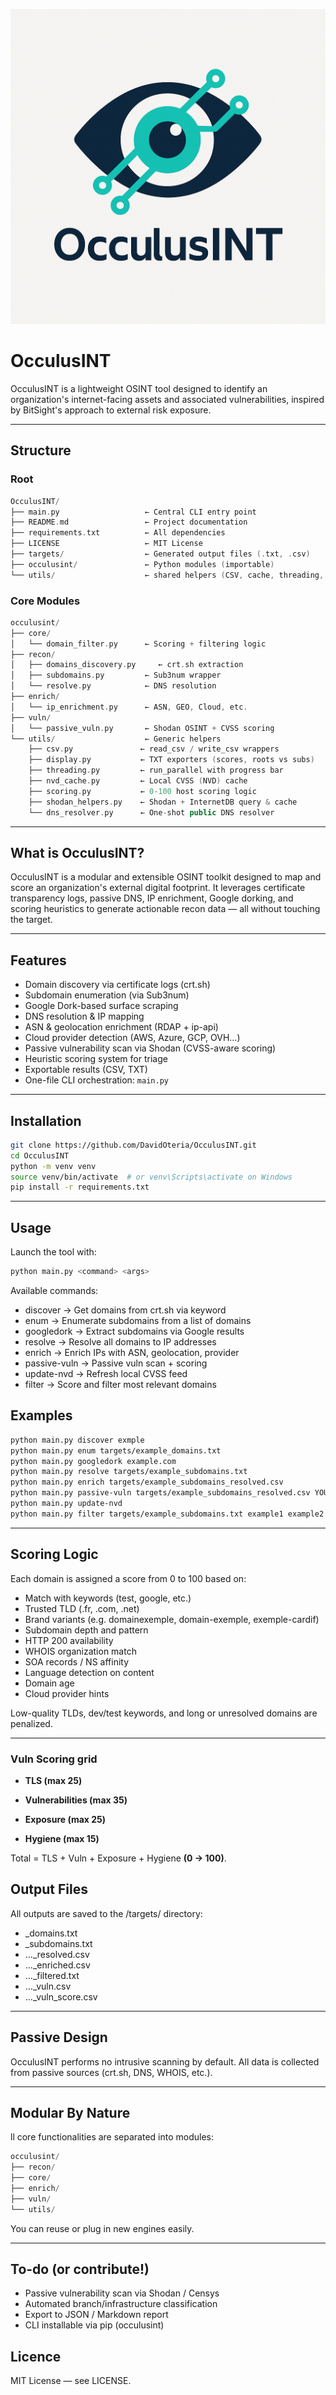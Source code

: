 ![Alt text](assets/logo_mission.png)

# OcculusINT
OcculusINT is a lightweight OSINT tool designed to identify an organization's internet-facing assets and associated vulnerabilities, inspired by BitSight's approach to external risk exposure.

---

## Structure

### Root 
```cpp
OcculusINT/
├── main.py                   ← Central CLI entry point
├── README.md                 ← Project documentation
├── requirements.txt          ← All dependencies
├── LICENSE                   ← MIT License
├── targets/                  ← Generated output files (.txt, .csv)
├── occulusint/               ← Python modules (importable)
└── utils/                    ← shared helpers (CSV, cache, threading, display…)
```

### Core Modules 
```cpp
occulusint/
├── core/
│   └── domain_filter.py      ← Scoring + filtering logic
├── recon/
│   ├── domains_discovery.py     ← crt.sh extraction
│   ├── subdomains.py         ← Sub3num wrapper
│   └── resolve.py            ← DNS resolution
├── enrich/
│   └── ip_enrichment.py      ← ASN, GEO, Cloud, etc.
├── vuln/
│   └── passive_vuln.py       ← Shodan OSINT + CVSS scoring
└── utils/                    ← Generic helpers
    ├── csv.py               ← read_csv / write_csv wrappers
    ├── display.py           ← TXT exporters (scores, roots vs subs)
    ├── threading.py         ← run_parallel with progress bar
    ├── nvd_cache.py         ← Local CVSS (NVD) cache
    ├── scoring.py           ← 0-100 host scoring logic
    ├── shodan_helpers.py    ← Shodan + InternetDB query & cache
    └── dns_resolver.py      ← One-shot public DNS resolver
```
---

## What is OcculusINT?

OcculusINT is a modular and extensible OSINT toolkit designed to map and score an organization's external digital footprint. It leverages certificate transparency logs, passive DNS, IP enrichment, Google dorking, and scoring heuristics to generate actionable recon data — all without touching the target.

---

## Features

- Domain discovery via certificate logs (crt.sh)
- Subdomain enumeration (via Sub3num)
- Google Dork-based surface scraping
- DNS resolution & IP mapping
- ASN & geolocation enrichment (RDAP + ip-api)
- Cloud provider detection (AWS, Azure, GCP, OVH…)
- Passive vulnerability scan via Shodan (CVSS-aware scoring)
- Heuristic scoring system for triage
- Exportable results (CSV, TXT)
- One-file CLI orchestration: `main.py`

---

## Installation

```bash
git clone https://github.com/DavidOteria/OcculusINT.git
cd OcculusINT
python -m venv venv
source venv/bin/activate  # or venv\Scripts\activate on Windows
pip install -r requirements.txt
```

--- 

## Usage

Launch the tool with:

```bash
python main.py <command> <args>
```

Available commands:

- discover → Get domains from crt.sh via keyword
- enum → Enumerate subdomains from a list of domains
- googledork → Extract subdomains via Google results
- resolve → Resolve all domains to IP addresses
- enrich → Enrich IPs with ASN, geolocation, provider
- passive-vuln → Passive vuln scan + scoring
- update-nvd → Refresh local CVSS feed
- filter → Score and filter most relevant domains

## Examples 

```bash 
python main.py discover exmple
python main.py enum targets/example_domains.txt
python main.py googledork example.com
python main.py resolve targets/example_subdomains.txt
python main.py enrich targets/example_subdomains_resolved.csv
python main.py passive-vuln targets/example_subdomains_resolved.csv YOUR_SHODAN_KEY
python main.py update-nvd 
python main.py filter targets/example_subdomains.txt example1 example2 example3
```

---

## Scoring Logic

Each domain is assigned a score from 0 to 100 based on:

- Match with keywords (test, google, etc.)
- Trusted TLD (.fr, .com, .net)
- Brand variants (e.g. domainexemple, domain-exemple, exemple-cardif)
- Subdomain depth and pattern
- HTTP 200 availability
- WHOIS organization match
- SOA records / NS affinity
- Language detection on content
- Domain age
- Cloud provider hints

Low-quality TLDs, dev/test keywords, and long or unresolved domains are penalized.

---

### Vuln Scoring grid

- **TLS (max 25)**

- **Vulnerabilities (max 35)**  

- **Exposure (max 25)**

- **Hygiene (max 15)**

Total = TLS + Vuln + Exposure + Hygiene **(0 → 100)**.

## Output Files

All outputs are saved to the /targets/ directory:

- <keyword>_domains.txt
- <domain>_subdomains.txt
- ..._resolved.csv
- ..._enriched.csv
- ..._filtered.txt
- ..._vuln.csv
- ..._vuln_score.csv

--- 

## Passive Design 

OcculusINT performs no intrusive scanning by default. All data is collected from passive sources (crt.sh, DNS, WHOIS, etc.).

--- 

## Modular By Nature

ll core functionalities are separated into modules:

```cpp
occulusint/
├── recon/
├── core/
├── enrich/
├── vuln/
└── utils/
```

You can reuse or plug in new engines easily.

---

## To-do (or contribute!)

- Passive vulnerability scan via Shodan / Censys
- Automated branch/infrastructure classification
- Export to JSON / Markdown report
- CLI installable via pip (occulusint)

## Licence 
MIT License — see LICENSE.